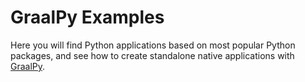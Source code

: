 # GraalPy Examples

Here you will find Python applications based on most popular Python packages, and see how to create standalone native applications with [GraalPy](#link-to-graalpy-website).